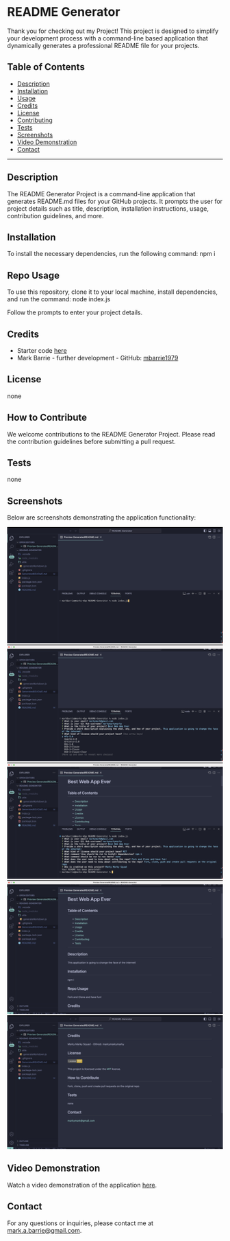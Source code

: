 # README Generator

Thank you for checking out my Project! This project is designed to simplify your development process with a command-line based application that dynamically generates a professional README file for your projects.

## Table of Contents
- [Description](#description)
- [Installation](#installation)
- [Usage](#repo-usage)
- [Credits](#credits)
- [License](#license)
- [Contributing](#how-to-contribute)
- [Tests](#tests)
- [Screenshots](#screenshots)
- [Video Demonstration](#video-demonstration)
- [Contact](#contact)

---------

## Description
The README Generator Project is a command-line application that generates README.md files for your GitHub projects. It prompts the user for project details such as title, description, installation instructions, usage, contribution guidelines, and more.

## Installation
To install the necessary dependencies, run the following command: npm i



## Repo Usage
To use this repository, clone it to your local machine, install dependencies, and run the command: node index.js

Follow the prompts to enter your project details.

## Credits
- Starter code [here](https://github.com/coding-boot-camp/potential-enigma)
- Mark Barrie - further development - GitHub: [mbarrie1979](https://github.com/mbarrie1979)

## License
none


## How to Contribute
We welcome contributions to the README Generator Project. Please read the contribution guidelines before submitting a pull request.

## Tests
none


## Screenshots
Below are screenshots demonstrating the application functionality:

![Screenshot 1](assets/Screenshot_1.png)
![Screenshot 2](assets/Screenshot_2.png)
![Screenshot 3](assets/Screenshot_3.png)
![Screenshot 4](assets/Screenshot_4.png)
![Screenshot 5](assets/Screenshot_5.png)

## Video Demonstration
Watch a video demonstration of the application [here](https://watch.screencastify.com/v/NlYhOrVsTDLnjJb8RB3p).

## Contact
For any questions or inquiries, please contact me at [mark.a.barrie@gmail.com](mailto:mark.a.barrie@gmail.com).
